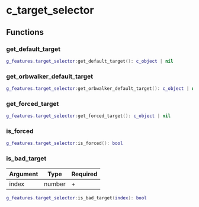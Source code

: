 # c\_target\_selector

## Functions

### get\_default\_target

```lua
g_features.target_selector:get_default_target(): c_object | nil
```

### get\_orbwalker\_default\_target

```lua
g_features.target_selector:get_orbwalker_default_target(): c_object | nil
```

### get\_forced\_target

```lua
g_features.target_selector:get_forced_target(): c_object | nil
```

### is\_forced

```lua
g_features.target_selector:is_forced(): bool
```

### is\_bad\_target

| Argument | Type   | Required |
| -------- | ------ | -------- |
| index    | number | +        |

```lua
g_features.target_selector:is_bad_target(index): bool
```

